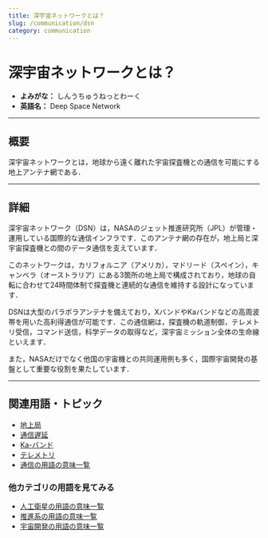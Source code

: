 ```yaml
---
title: 深宇宙ネットワークとは？
slug: /communication/dsn
category: communication
---
```


# 深宇宙ネットワークとは？

- **よみがな：** しんうちゅうねっとわーく  
- **英語名：** Deep Space Network  

---

## 概要

深宇宙ネットワークとは，地球から遠く離れた宇宙探査機との通信を可能にする地上アンテナ網である．

---

## 詳細

深宇宙ネットワーク（DSN）は，NASAのジェット推進研究所（JPL）が管理・運用している国際的な通信インフラです．このアンテナ網の存在が，地上局と深宇宙探査機との間のデータ通信を支えています．

このネットワークは，カリフォルニア（アメリカ），マドリード（スペイン），キャンベラ（オーストラリア）にある3箇所の地上局で構成されており，地球の自転に合わせて24時間体制で探査機と連続的な通信を維持する設計になっています．

DSNは大型のパラボラアンテナを備えており，XバンドやKaバンドなどの高周波帯を用いた高利得通信が可能です．この通信網は，探査機の軌道制御，テレメトリ受信，コマンド送信，科学データの取得など，深宇宙ミッション全体の生命線といえます．

また，NASAだけでなく他国の宇宙機との共同運用例も多く，国際宇宙開発の基盤として重要な役割を果たしています．

---

## 関連用語・トピック

- [地上局](/docs/communication/ground-station)
- [通信遅延](/docs/communication/communication-delay)
- [Ka-バンド](/docs/communication/ka-band)
- [テレメトリ](/docs/communication/telemetry)
- [通信の用語の意味一覧](/docs/category/communication)

### 他カテゴリの用語を見てみる
- [人工衛星の用語の意味一覧](/docs/category/satellite)
- [推進系の用語の意味一覧](/docs/category/propulsion)
- [宇宙開発の用語の意味一覧](/docs/category/glossary)
